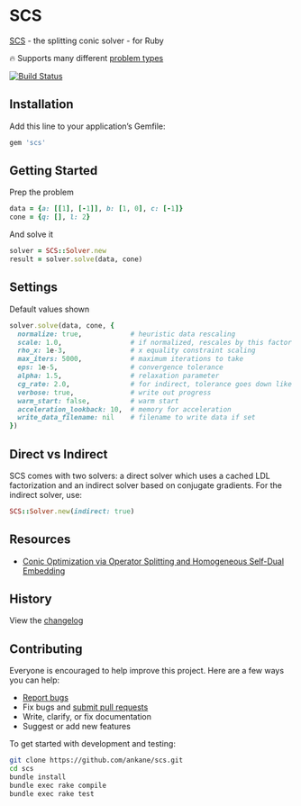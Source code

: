 # SCS

[SCS](https://github.com/cvxgrp/scs) - the splitting conic solver - for Ruby

:fire: Supports many different [problem types](https://www.cvxpy.org/tutorial/advanced/index.html#choosing-a-solver)

[![Build Status](https://travis-ci.org/ankane/scs.svg?branch=master)](https://travis-ci.org/ankane/scs)

## Installation

Add this line to your application’s Gemfile:

```ruby
gem 'scs'
```

## Getting Started

Prep the problem

```ruby
data = {a: [[1], [-1]], b: [1, 0], c: [-1]}
cone = {q: [], l: 2}
```

And solve it

```ruby
solver = SCS::Solver.new
result = solver.solve(data, cone)
```

## Settings

Default values shown

```ruby
solver.solve(data, cone, {
  normalize: true,            # heuristic data rescaling
  scale: 1.0,                 # if normalized, rescales by this factor
  rho_x: 1e-3,                # x equality constraint scaling
  max_iters: 5000,            # maximum iterations to take
  eps: 1e-5,                  # convergence tolerance
  alpha: 1.5,                 # relaxation parameter
  cg_rate: 2.0,               # for indirect, tolerance goes down like (1/iter)^cg_rate
  verbose: true,              # write out progress
  warm_start: false,          # warm start
  acceleration_lookback: 10,  # memory for acceleration
  write_data_filename: nil    # filename to write data if set
})
```

## Direct vs Indirect

SCS comes with two solvers: a direct solver which uses a cached LDL factorization and an indirect solver based on conjugate gradients. For the indirect solver, use:

```ruby
SCS::Solver.new(indirect: true)
```

## Resources

- [Conic Optimization via Operator Splitting and Homogeneous Self-Dual Embedding](https://web.stanford.edu/~boyd/papers/scs.html)

## History

View the [changelog](https://github.com/ankane/scs/blob/master/CHANGELOG.md)

## Contributing

Everyone is encouraged to help improve this project. Here are a few ways you can help:

- [Report bugs](https://github.com/ankane/scs/issues)
- Fix bugs and [submit pull requests](https://github.com/ankane/scs/pulls)
- Write, clarify, or fix documentation
- Suggest or add new features

To get started with development and testing:

```sh
git clone https://github.com/ankane/scs.git
cd scs
bundle install
bundle exec rake compile
bundle exec rake test
```
